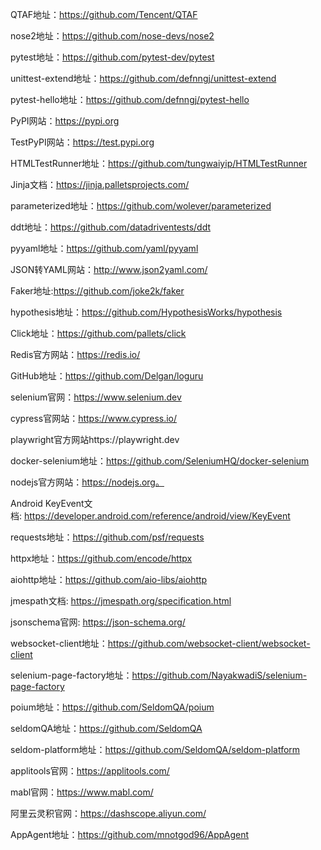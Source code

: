 

QTAF地址：https://github.com/Tencent/QTAF

nose2地址：https://github.com/nose-devs/nose2

pytest地址：https://github.com/pytest-dev/pytest

unittest-extend地址：https://github.com/defnngj/unittest-extend

pytest-hello地址：https://github.com/defnngj/pytest-hello

PyPI网站：https://pypi.org

TestPyPI网站：https://test.pypi.org

HTMLTestRunner地址：https://github.com/tungwaiyip/HTMLTestRunner

Jinja文档：https://jinja.palletsprojects.com/

parameterized地址：https://github.com/wolever/parameterized

ddt地址：https://github.com/datadriventests/ddt

pyyaml地址：https://github.com/yaml/pyyaml

JSON转YAML网站：http://www.json2yaml.com/

Faker地址:https://github.com/joke2k/faker

hypothesis地址：https://github.com/HypothesisWorks/hypothesis

Click地址：https://github.com/pallets/click

Redis官方网站：https://redis.io/

GitHub地址：https://github.com/Delgan/loguru

selenium官网：https://www.selenium.dev

cypress官网站：https://www.cypress.io/

playwright官方网站https://playwright.dev

docker-selenium地址：https://github.com/SeleniumHQ/docker-selenium

nodejs官方网站：https://nodejs.org。

Android KeyEvent文档: https://developer.android.com/reference/android/view/KeyEvent

requests地址：https://github.com/psf/requests

httpx地址：https://github.com/encode/httpx

aiohttp地址：https://github.com/aio-libs/aiohttp

jmespath文档: https://jmespath.org/specification.html

jsonschema官网: https://json-schema.org/

websocket-client地址：https://github.com/websocket-client/websocket-client

selenium-page-factory地址：https://github.com/NayakwadiS/selenium-page-factory

poium地址：https://github.com/SeldomQA/poium

seldomQA地址：https://github.com/SeldomQA

seldom-platform地址：https://github.com/SeldomQA/seldom-platform

applitools官网：https://applitools.com/

mabl官网：https://www.mabl.com/

阿里云灵积官网：https://dashscope.aliyun.com/

AppAgent地址：https://github.com/mnotgod96/AppAgent
